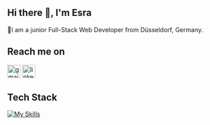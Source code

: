 ## Hi there 👋, I'm Esra
🌱I am a junior Full-Stack Web Developer from Düsseldorf, Germany.

 ## Reach me on 
 [<img src='https://cdn.jsdelivr.net/npm/simple-icons@3.0.1/icons/gmail.svg' alt='gmail' height='30'>](mailto:esrapinarkaya@gmail.com)
[<img src='https://cdn.jsdelivr.net/npm/simple-icons@3.0.1/icons/linkedin.svg' alt='linkedin' height='30'>](https://www.linkedin.com/in/www.linkedin.com/in/esra-pinar-berkus/)  

## Tech Stack
[![My Skills](https://skillicons.dev/icons?i=js,html,css,bootstrap,tailwind,react,nodejs,express,postgresql,sqlite,mongodb,postman,git)](https://skillicons.dev)
